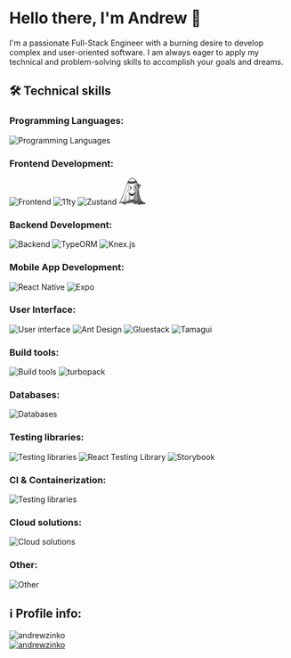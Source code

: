 # Hello there, I'm Andrew 👋
I'm a passionate Full-Stack Engineer with a burning desire to develop complex and user-oriented software. I am always eager to apply my technical and problem-solving skills to accomplish your goals and dreams.

## 🛠️ Technical skills
### Programming Languages:
<img src="https://skillicons.dev/icons?i=js,ts" alt="Programming Languages" />

### Frontend Development:
<img src="https://skillicons.dev/icons?i=react,next,apollo,redux" alt="Frontend" />
<img height="48" width="48" src="https://avatars.githubusercontent.com/u/35147177" alt="11ty" />
<img height="48" width="48" src="https://raw.githubusercontent.com/pmndrs/zustand/main/examples/demo/public/logo192.png" alt="Zustand" />
<img height="48" width="48" src="https://raw.githubusercontent.com/pmndrs/jotai/main/img/jotai-mascot.png" alt="Jotai" />

### Backend Development:
<img src="https://skillicons.dev/icons?i=nest,nodejs,express,graphql,sequelize" alt="Backend" />
<img height="48" width="48" src="https://avatars.githubusercontent.com/u/20165699" alt="TypeORM" />
<img height="48" width="48" src="https://avatars.githubusercontent.com/u/10490573" alt="Knex.js" />

### Mobile App Development:
<img src="https://reactnative.dev/img/header_logo.svg" alt="React Native" width="48" height="48"/>
<img height="48" width="48" src="https://avatars.githubusercontent.com/u/12504344" alt="Expo"/>

### User Interface:
<img src="https://skillicons.dev/icons?i=html,css,sass,styledcomponents,tailwind,bootstrap,mui" alt="User interface" />
<img height="48" width="48" src="https://avatars.githubusercontent.com/u/12101536" alt="Ant Design" />
<img height="48" width="48" src="https://avatars.githubusercontent.com/u/120183344" alt="Gluestack"/>
<img height="48" width="48" src="https://avatars.githubusercontent.com/u/94025540" alt="Tamagui"/>

### Build tools:
<img src="https://skillicons.dev/icons?i=webpack" alt="Build tools" />
<img height="48" width="48" src="https://user-images.githubusercontent.com/4060187/196936123-f6e1db90-784d-4174-b774-92502b718836.png" alt="turbopack"/>

### Databases:
<img src="https://skillicons.dev/icons?i=mongo,mysql,postgres,redis,sqlite" alt="Databases" />

### Testing libraries:
<img src="https://skillicons.dev/icons?i=jest" alt="Testing libraries" />
<img height="48" width="48" src="https://avatars.githubusercontent.com/u/49996085" alt="React Testing Library"/>
<img height="48" width="48" src="https://avatars.githubusercontent.com/u/22632046" alt="Storybook"/>

### CI & Containerization:
<img src="https://skillicons.dev/icons?i=docker,kubernetes,githubactions" alt="Testing libraries" />

### Cloud solutions:
<img src="https://skillicons.dev/icons?i=firebase,aws,heroku,gcp" alt="Cloud solutions" />

### Other:
<img src="https://skillicons.dev/icons?i=linux,npm,yarn,postman,git,figma,xd,md,vim" alt="Other" />

## ℹ️ Profile info:
<img src="https://komarev.com/ghpvc/?username=andrewzinko&label=Profile%20views&color=0e75b6&style=flat" alt="andrewzinko" />
<br/>
<a href="https://github.com/ryo-ma/github-profile-trophy"><img src="https://github-profile-trophy.vercel.app/?username=andrewzinko" alt="andrewzinko" /></a>
